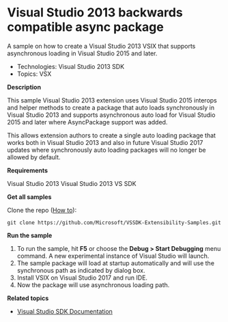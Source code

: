 # Visual Studio 2013 backwards compatible async package
A sample on how to create a Visual Studio 2013 VSIX that supports asynchronous loading in Visual Studio 2015 and later.

* Technologies: Visual Studio 2013 SDK
* Topics: VSX

**Description**

This sample Visual Studio 2013 extension uses Visual Studio 2015 interops and helper
methods to create a package that auto loads synchronously in Visual Studio 2013 and supports
asynchronous auto load for Visual Studio 2015 and later where AsyncPackage support was added.

This allows extension authors to create a single auto loading package that works both in Visual Studio 2013
and also in future Visual Studio 2017 updates where synchronously auto loading packages will no longer be
allowed by default.

**Requirements**

Visual Studio 2013
Visual Studio 2013 VS SDK

**Get all samples**

Clone the repo ([How to](https://git-scm.com/book/en/v2/Git-Basics-Getting-a-Git-Repository#Cloning-an-Existing-Repository)):

`git clone https://github.com/Microsoft/VSSDK-Extensibility-Samples.git`

**Run the sample**

  1. To run the sample, hit **F5** or choose the **Debug &gt; Start Debugging** menu command. A new experimental instance of Visual Studio will launch. 
  2. The sample package will load at startup automatically and will use the synchronous path as indicated by dialog box.
  3. Install VSIX on Visual Studio 2017 and run IDE.
  4. Now the package will use asynchronous loading path.
  
**Related topics**

 * [ Visual Studio SDK Documentation ](https://docs.microsoft.com/en-us/visualstudio/extensibility/visual-studio-sdk)


